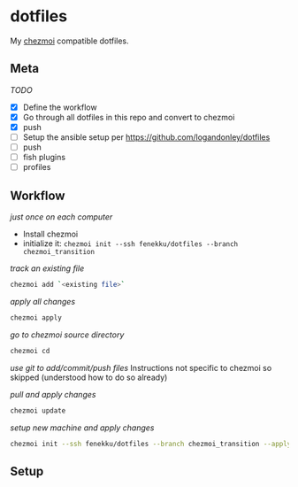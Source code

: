 # dotfiles

My [chezmoi](https://www.chezmoi.io/) compatible dotfiles.

## Meta
*TODO*
- [x] Define the workflow
- [x] Go through all dotfiles in this repo and convert to chezmoi
- [x] push
- [ ] Setup the ansible setup per https://github.com/logandonley/dotfiles
- [ ] push
- [ ] fish plugins
- [ ] profiles

## Workflow
*just once on each computer*
- Install chezmoi
- initialize it: `chezmoi init --ssh fenekku/dotfiles --branch chezmoi_transition`

*track an existing file*
```bash
chezmoi add `<existing file>`
```

*apply all changes*

```bash
chezmoi apply
```

*go to chezmoi source directory*

```bash
chezmoi cd
```

*use git to add/commit/push files*
Instructions not specific to chezmoi so skipped (understood how to do so already)


*pull and apply changes*

```bash
chezmoi update
```

*setup new machine and apply changes*

```bash
chezmoi init --ssh fenekku/dotfiles --branch chezmoi_transition --apply
```

## Setup
